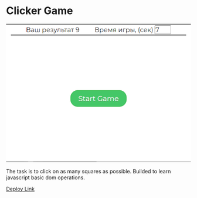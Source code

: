 # Clicker Game
![image](https://github.com/YogurtWithSpoon/PicturesForProjects/blob/master/clicker.png?raw=true)

The task is to click on as many squares as possible.
Builded to learn javascript basic dom operations.

[Deploy Link](http://f0302262.xsph.ru/clicker1/)
